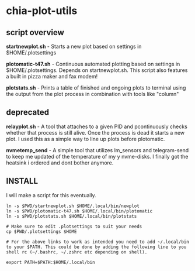# chia-plot-utils

## script overview

**startnewplot.sh** - Starts a new plot based on settings in $HOME/.plotsettings<br>

**plotomatic-t47.sh** - Continuous automated plotting based on settings in $HOME/.plotsettings. Depends on startnewplot.sh. This script also features a built in pizza maker and fax modem!<br>

**plotstats.sh** - Prints a table of finished and ongoing plots to terminal using  the output from the plot process in combination with tools like "column"<br>

## deprecated

**relayplot.sh** - A tool that attaches to a given PID and pcontinuously checks whether that process is still alive. Once the process is dead it starts a new plot. I used this as a simple way to line up plots before plotomatic.<br>

**nvmetemp_send** - A simple tool that utilizes lm_sensors and telegram-send to keep me updated of the temperature of my y nvme-disks. I finally got the heatsink i ordered and dont bother anymore.<br>

## INSTALL
I will make a script for this eventually. 
```
ln -s $PWD/startnewplot.sh $HOME/.local/bin/newplot
ln -s $PWD/plotomatic-t47.sh $HOME/.local/bin/plotomatic
ln -s $PWD/plotstats.sh $HOME/.local/bin/plotstats

# Make sure to edit .plotsettings to suit your needs
cp $PWD/.plotsettings $HOME

# For the above links to work as intended you need to add ~/.local/bin to your $PATH. This could be done by adding the following line to you shell rc (~/.bashrc, ~/.zshrc etc depending on shell).

export PATH=$PATH:$HOME/.local/bin

```

